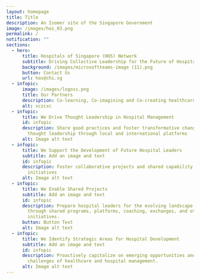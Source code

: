 ```yaml
---
layout: homepage
title: Title
description: An Isomer site of the Singapore Government
image: /images/hos_03.png
permalink: /
notification: ""
sections:
  - hero:
      title: Hospitals of Singapore (HOS) Network
      subtitle: Driving Collective Leadership for the Future of Hospitals in Singapore
      background: /images/microsoftteams-image (11).png
      button: Contact Us
      url: hos@chi.sg
  - infopic:
      image: /images/logoss.png
      title: Our Partners
      description: Co-learning, Co-imagining and Co-creating healthcare
      alt: sczcxc
  - infopic:
      title: We Drive Thought Leadership in Hospital Management
      id: infopic
      description: Share good practices and foster transformative change to drive
        thought leadership through local and international platforms
      alt: Image alt text
  - infopic:
      title: We Support the Development of Future Hospital Leaders
      subtitle: Add an image and text
      id: infopic
      description: Foster collaborative projects and shared capability development
        initiatives
      alt: Image alt text
  - infopic:
      title: We Enable Shared Projects
      subtitle: Add an image and text
      id: infopic
      description: Prepare hospital leaders for the evolving landscape of healthcare
        through shared programs, platforms, coaching, exchanges, and other
        initiatives.
      button: Button Text
      alt: Image alt text
  - infopic:
      title: We Identify Strategic Areas for Hospital Development
      subtitle: Add an image and text
      id: infopic
      description: Proactively capitalize on emerging opportunities and address future
        challenges of healthcare and hospital management.
      alt: Image alt text
---
```

